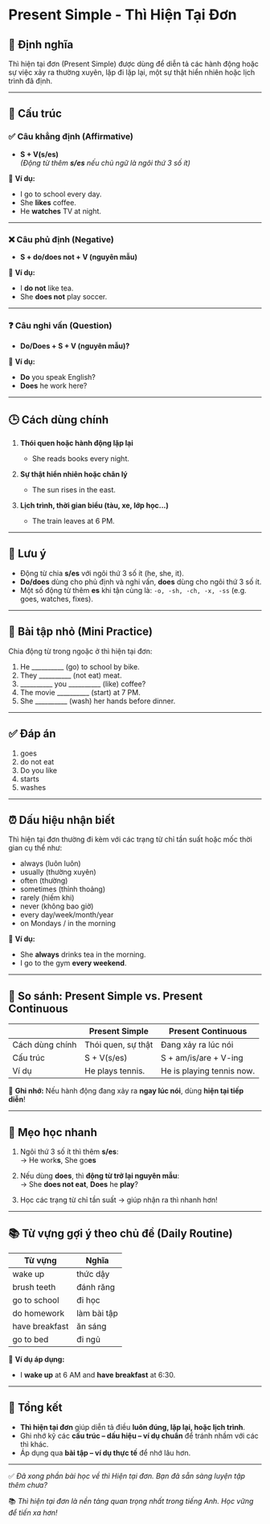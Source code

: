# Present Simple - Thì Hiện Tại Đơn

## 📌 Định nghĩa
Thì hiện tại đơn (Present Simple) được dùng để diễn tả các hành động hoặc sự việc xảy ra thường xuyên, lặp đi lặp lại, một sự thật hiển nhiên hoặc lịch trình đã định.

---

## 🧱 Cấu trúc

### ✅ Câu khẳng định (Affirmative)
- **S + V(s/es)**  
  _(Động từ thêm **s/es** nếu chủ ngữ là ngôi thứ 3 số ít)_

📌 **Ví dụ:**  
- I go to school every day.  
- She **likes** coffee.  
- He **watches** TV at night.

---

### ❌ Câu phủ định (Negative)
- **S + do/does not + V (nguyên mẫu)**

📌 **Ví dụ:**  
- I **do not** like tea.  
- She **does not** play soccer.

---

### ❓ Câu nghi vấn (Question)
- **Do/Does + S + V (nguyên mẫu)?**

📌 **Ví dụ:**  
- **Do** you speak English?  
- **Does** he work here?

---

## 🕒 Cách dùng chính

1. **Thói quen hoặc hành động lặp lại**
   - She reads books every night.

2. **Sự thật hiển nhiên hoặc chân lý**
   - The sun rises in the east.

3. **Lịch trình, thời gian biểu (tàu, xe, lớp học...)**
   - The train leaves at 6 PM.

---

## 🧠 Lưu ý

- Động từ chia **s/es** với ngôi thứ 3 số ít (he, she, it).
- **Do/does** dùng cho phủ định và nghi vấn, **does** dùng cho ngôi thứ 3 số ít.
- Một số động từ thêm **es** khi tận cùng là: `-o, -sh, -ch, -x, -ss` (e.g. goes, watches, fixes).

---

## 🧪 Bài tập nhỏ (Mini Practice)

Chia động từ trong ngoặc ở thì hiện tại đơn:

1. He __________ (go) to school by bike.  
2. They __________ (not eat) meat.  
3. __________ you __________ (like) coffee?  
4. The movie __________ (start) at 7 PM.  
5. She __________ (wash) her hands before dinner.

---

## ✅ Đáp án

1. goes  
2. do not eat  
3. Do you like  
4. starts  
5. washes

---
## ⏰ Dấu hiệu nhận biết

Thì hiện tại đơn thường đi kèm với các trạng từ chỉ tần suất hoặc mốc thời gian cụ thể như:

- always (luôn luôn)  
- usually (thường xuyên)  
- often (thường)  
- sometimes (thỉnh thoảng)  
- rarely (hiếm khi)  
- never (không bao giờ)  
- every day/week/month/year  
- on Mondays / in the morning

📌 **Ví dụ:**
- She **always** drinks tea in the morning.
- I go to the gym **every weekend**.

---

## 🔁 So sánh: Present Simple vs. Present Continuous

|                   | Present Simple                        | Present Continuous                      |
|-------------------|----------------------------------------|------------------------------------------|
| Cách dùng chính   | Thói quen, sự thật                    | Đang xảy ra lúc nói                     |
| Cấu trúc          | S + V(s/es)                           | S + am/is/are + V-ing                   |
| Ví dụ             | He plays tennis.                     | He is playing tennis now.              |

🎯 **Ghi nhớ:** Nếu hành động đang xảy ra **ngay lúc nói**, dùng **hiện tại tiếp diễn**!

---

## 🧠 Mẹo học nhanh

1. Ngôi thứ 3 số ít thì thêm **s/es**:  
   → He work**s**, She go**es**

2. Nếu dùng **does**, thì **động từ trở lại nguyên mẫu**:  
   → She **does not eat**, **Does** he **play**?

3. Học các trạng từ chỉ tần suất → giúp nhận ra thì nhanh hơn!

---

## 📚 Từ vựng gợi ý theo chủ đề (Daily Routine)

| Từ vựng         | Nghĩa              |
|------------------|---------------------|
| wake up          | thức dậy            |
| brush teeth      | đánh răng           |
| go to school     | đi học              |
| do homework      | làm bài tập         |
| have breakfast   | ăn sáng             |
| go to bed        | đi ngủ              |

📌 **Ví dụ áp dụng:**  
- I **wake up** at 6 AM and **have breakfast** at 6:30.

---

## 🎯 Tổng kết

- **Thì hiện tại đơn** giúp diễn tả điều **luôn đúng, lặp lại, hoặc lịch trình**.
- Ghi nhớ kỹ các **cấu trúc – dấu hiệu – ví dụ chuẩn** để tránh nhầm với các thì khác.
- Áp dụng qua **bài tập – ví dụ thực tế** để nhớ lâu hơn.

---

✅ *Đã xong phần bài học về thì Hiện tại đơn. Bạn đã sẵn sàng luyện tập thêm chưa?*

📚 *Thì hiện tại đơn là nền tảng quan trọng nhất trong tiếng Anh. Học vững để tiến xa hơn!*
